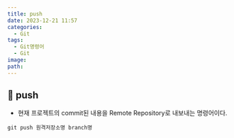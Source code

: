 ```yaml
---
title: push
date: 2023-12-21 11:57
categories:
  - Git
tags:
  - Git명령어
  - Git
image: 
path:
---
```


## 🌈 push
+ 현재 프로젝트의 commit된 내용을 Remote Repository로 내보내는 명령어이다.

```git
git push 원격저장소명 branch명
```
